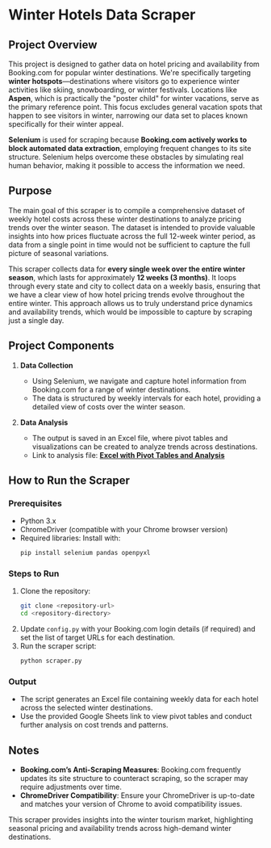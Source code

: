 # Winter Hotels Data Scraper

## Project Overview
This project is designed to gather data on hotel pricing and availability from Booking.com for popular winter destinations. We're specifically targeting **winter hotspots**—destinations where visitors go to experience winter activities like skiing, snowboarding, or winter festivals. Locations like **Aspen**, which is practically the "poster child" for winter vacations, serve as the primary reference point. This focus excludes general vacation spots that happen to see visitors in winter, narrowing our data set to places known specifically for their winter appeal.

**Selenium** is used for scraping because **Booking.com actively works to block automated data extraction**, employing frequent changes to its site structure. Selenium helps overcome these obstacles by simulating real human behavior, making it possible to access the information we need.

## Purpose
The main goal of this scraper is to compile a comprehensive dataset of weekly hotel costs across these winter destinations to analyze pricing trends over the winter season. The dataset is intended to provide valuable insights into how prices fluctuate across the full 12-week winter period, as data from a single point in time would not be sufficient to capture the full picture of seasonal variations.

This scraper collects data for **every single week over the entire winter season**, which lasts for approximately **12 weeks (3 months)**. It loops through every state and city to collect data on a weekly basis, ensuring that we have a clear view of how hotel pricing trends evolve throughout the entire winter. This approach allows us to truly understand price dynamics and availability trends, which would be impossible to capture by scraping just a single day.

## Project Components

1. **Data Collection**  
   - Using Selenium, we navigate and capture hotel information from Booking.com for a range of winter destinations.
   - The data is structured by weekly intervals for each hotel, providing a detailed view of costs over the winter season.

2. **Data Analysis**  
   - The output is saved in an Excel file, where pivot tables and visualizations can be created to analyze trends across destinations.
   - Link to analysis file: **[Excel with Pivot Tables and Analysis](https://docs.google.com/spreadsheets/d/1vfzOI8L17syS7hi3XWGnGuY5GvdLeTPkkiWLoVyReDw/edit?gid=1584220894#gid=1584220894)**

## How to Run the Scraper

### Prerequisites
- Python 3.x
- ChromeDriver (compatible with your Chrome browser version)
- Required libraries: Install with:
  ```bash
  pip install selenium pandas openpyxl
  ```

### Steps to Run
1. Clone the repository:
   ```bash
   git clone <repository-url>
   cd <repository-directory>
   ```
2. Update `config.py` with your Booking.com login details (if required) and set the list of target URLs for each destination.
3. Run the scraper script:
   ```bash
   python scraper.py
   ```

### Output
- The script generates an Excel file containing weekly data for each hotel across the selected winter destinations.
- Use the provided Google Sheets link to view pivot tables and conduct further analysis on cost trends and patterns.

## Notes
- **Booking.com’s Anti-Scraping Measures**: Booking.com frequently updates its site structure to counteract scraping, so the scraper may require adjustments over time.
- **ChromeDriver Compatibility**: Ensure your ChromeDriver is up-to-date and matches your version of Chrome to avoid compatibility issues.

This scraper provides insights into the winter tourism market, highlighting seasonal pricing and availability trends across high-demand winter destinations.

